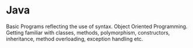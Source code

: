 # Java
Basic Programs reflecting the use of syntax.
Object Oriented Programming.
Getting familiar with classes, methods, polymorphism, constructors, inheritance, method overloading, exception handling etc.
